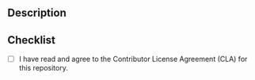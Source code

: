 ## Description
<!-- Please describe your changes in detail. -->

## Checklist
- [ ] I have read and agree to the Contributor License Agreement (CLA) for this repository.

<!-- Your PR will not be merged unless you check the box above. -->
